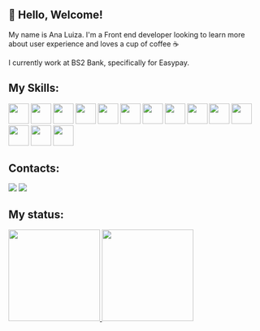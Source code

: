 ## 👋 Hello, Welcome! 
<p>
  My name is Ana Luiza. I'm a Front end developer looking to learn more about user experience and loves a cup of coffee ☕
</p>

<p>
  I currently work at BS2 Bank, specifically for Easypay.
</p>

## My Skills:
<p>
<img loading="lazy" src="https://cdn.jsdelivr.net/gh/devicons/devicon/icons/angularjs/angularjs-original.svg" width="40" height="40"/>
<img loading="lazy" src="https://cdn.jsdelivr.net/gh/devicons/devicon/icons/typescript/typescript-original.svg" width="40" height="40"/>
<img loading="lazy" src="https://cdn.jsdelivr.net/gh/devicons/devicon/icons/bootstrap/bootstrap-original.svg" width="40" height="40" />
<img loading="lazy" src="https://cdn.jsdelivr.net/gh/devicons/devicon/icons/html5/html5-original.svg" width="40" height="40"/>
<img loading="lazy" src="https://cdn.jsdelivr.net/gh/devicons/devicon/icons/javascript/javascript-original.svg" width="40" height="40"/>
<img loading="lazy" src="https://cdn.jsdelivr.net/gh/devicons/devicon/icons/css3/css3-original.svg" width="40" height="40"/>
<img loading="lazy" src="https://cdn.jsdelivr.net/gh/devicons/devicon/icons/sass/sass-original.svg" width="40" height="40"/>
<img loading="lazy" src="https://cdn.jsdelivr.net/gh/devicons/devicon/icons/dotnetcore/dotnetcore-original.svg" width="40" height="40"/>
<img loading="lazy" src="https://cdn.jsdelivr.net/gh/devicons/devicon/icons/gulp/gulp-plain.svg" width="40" height="40"/>
<img loading="lazy" src="https://cdn.jsdelivr.net/gh/devicons/devicon/icons/figma/figma-original.svg" width="40" height="40"/>
<img loading="lazy" src="https://cdn.jsdelivr.net/gh/devicons/devicon/icons/git/git-original.svg" width="40" height="40"/>
<img loading="lazy" src="https://cdn.jsdelivr.net/gh/devicons/devicon/icons/github/github-original.svg" width="40" height="40"/>
<img loading="lazy" src="https://cdn.jsdelivr.net/gh/devicons/devicon/icons/gitlab/gitlab-original.svg" width="40" height="40"/>
<img loading="lazy" src="https://cdn.jsdelivr.net/gh/devicons/devicon/icons/jira/jira-original.svg" width="40" height="40"/>
</p>

## Contacts:

<div>
<a href = "mailto:analuizagbarros@gmail.com"><img loading="lazy" src="https://img.shields.io/badge/Gmail-D14836?style=for-the-badge&logo=gmail&logoColor=white" target="_blank"></a>
<a href="https://www.linkedin.com/in/ana-luiza-barros-9ba23715a/" target="_blank"><img loading="lazy" src="https://img.shields.io/badge/-LinkedIn-%230077B5?style=for-the-badge&logo=linkedin&logoColor=white" target="_blank"></a>   
</div>

## My status: 
<div>
<a href="https://github.com/AnaLuizaBarros">
<img loading="lazy" height="180em" src="https://github-readme-stats.vercel.app/api/top-langs/?username=AnaLuizaBarros&layout=compact&langs_count=7&theme=dracula"/>
<img loading="lazy" height="180em" src="https://github-readme-stats.vercel.app/api?username=AnaLuizaBarros&show_icons=true&theme=dracula&include_all_commits=true&count_private=true"/>
</div>
